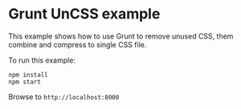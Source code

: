 Grunt UnCSS example
==================
This example shows how to use Grunt to remove unused CSS, them combine and compress to single CSS file.

To run this example:

```
npm install
npm start
```

Browse to `http://localhost:8000`
